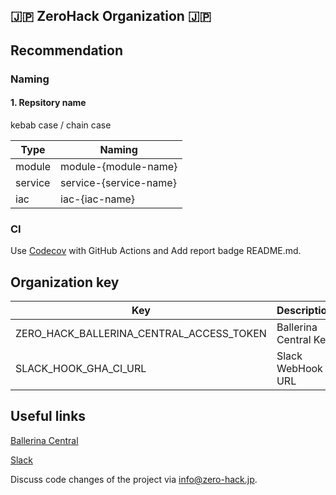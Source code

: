## 🇯🇵  ZeroHack Organization  🇯🇵

## Recommendation

### Naming

#### 1. Repsitory name

kebab case / chain case

| Type | Naming |
|------|--------|
| module | module-{module-name} |
| service | service-{service-name} |
| iac | iac-{iac-name} |

### CI

Use [Codecov](https://docs.codecov.com/docs) with GitHub Actions and Add report badge README.md.

## Organization key

| Key | Description |
|------|--------|
| ZERO_HACK_BALLERINA_CENTRAL_ACCESS_TOKEN | Ballerina Central Key |
| SLACK_HOOK_GHA_CI_URL | Slack WebHook URL |

## Useful links

[Ballerina Central](https://central.ballerina.io/zerohack?q=&page=1)

[Slack](https://zero-hack.slack.com)

Discuss code changes of the project via info@zero-hack.jp.
